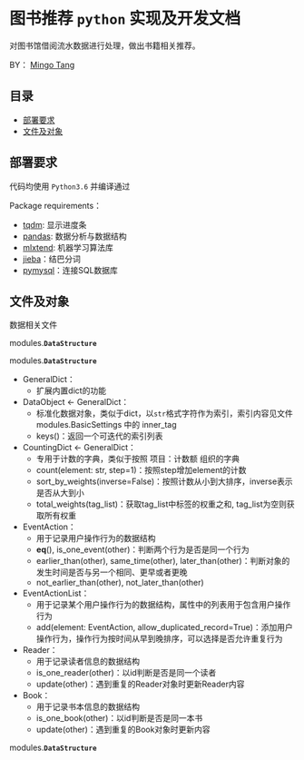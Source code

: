 # 图书推荐 `python` 实现及开发文档

对图书馆借阅流水数据进行处理，做出书籍相关推荐。

BY： [Mingo Tang](mailto:mtang024@163.com)


## 目录

- [部署要求](#running_requirements)
- [文件及对象](#file_and_objects)


## 部署要求<a id='running_requirements'></a>

代码均使用 `Python3.6` 并编译通过

Package requirements：

- [tqdm](https://github.com/tqdm/tqdm): 显示进度条
- [pandas](https://github.com/pandas-dev/pandas): 数据分析与数据结构
- [mlxtend](https://github.com/rasbt/mlxtend): 机器学习算法库
- [jieba](https://github.com/fxsjy/jieba)：结巴分词
- [pymysql](https://github.com/PyMySQL/PyMySQL)：连接SQL数据库


## 文件及对象<a id='file_and_objects'></a>

数据相关文件

modules.**`DataStructure`**



modules.**`DataStructure`**

- GeneralDict：
	- 扩展内置dict的功能
- DataObject <- GeneralDict：
	- 标准化数据对象，类似于dict，以`str`格式字符作为索引，索引内容见文件 modules.BasicSettings 中的 inner_tag
	- keys()：返回一个可迭代的索引列表
- CountingDict <- GeneralDict：
	- 专用于计数的字典，类似于按照 项目：计数额 组织的字典
	- count(element: str, step=1)：按照step增加element的计数
	- sort_by_weights(inverse=False)：按照计数从小到大排序，inverse表示是否从大到小
	- total_weights(tag_list)：获取tag_list中标签的权重之和, tag_list为空则获取所有权重
- EventAction：
	- 用于记录用户操作行为的数据结构
	- __eq__(), is_one_event(other)：判断两个行为是否是同一个行为
	- earlier_than(other), same_time(other), later_than(other)：判断对象的发生时间是否与另一个相同、更早或者更晚
	- not_earlier_than(other), not_later_than(other)
- EventActionList：
	- 用于记录某个用户操作行为的数据结构，属性中的列表用于包含用户操作行为
	- add(element: EventAction, allow_duplicated_record=True)：添加用户操作行为，操作行为按时间从早到晚排序，可以选择是否允许重复行为
- Reader：
	- 用于记录读者信息的数据结构
	- is_one_reader(other)：以id判断是否是同一个读者
	- update(other)：遇到重复的Reader对象时更新Reader内容
- Book：
	- 用于记录书本信息的数据结构
	- is_one_book(other)：以id判断是否是同一本书
	- update(other)：遇到重复的Book对象时更新内容

modules.**`DataStructure`**


